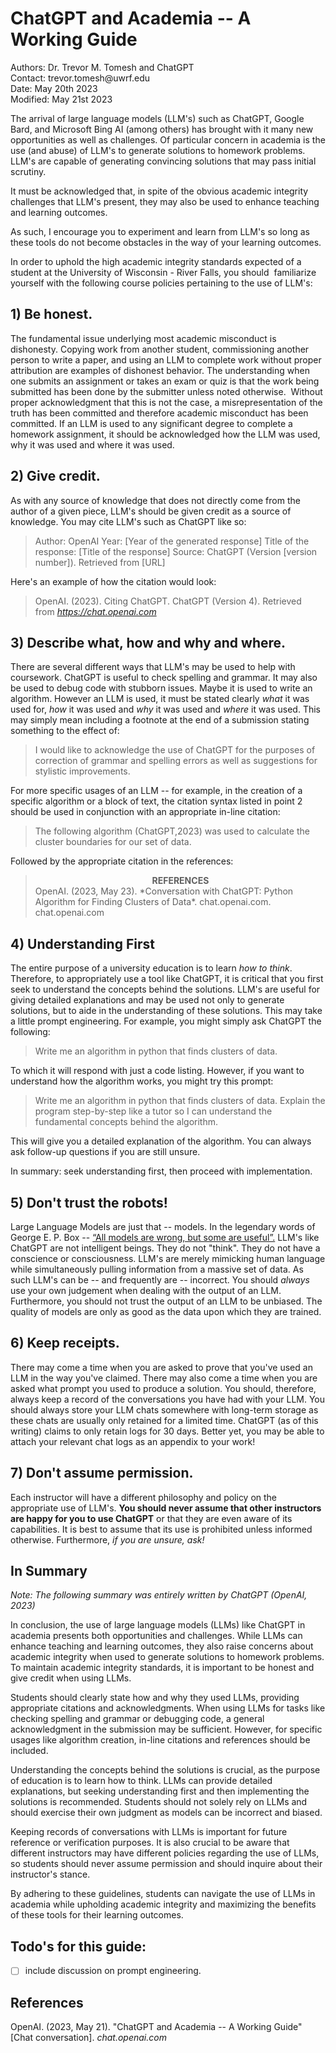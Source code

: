 # ChatGPT and Academia -- A Working Guide

<p>
Authors: Dr. Trevor M. Tomesh and ChatGPT <br>
Contact: trevor.tomesh@uwrf.edu <br>
Date: May 20th 2023 <br>
Modified: May 21st 2023 <br>
</p>

The arrival of large language models (LLM's) such as ChatGPT, Google Bard, and Microsoft Bing AI (among others) has brought with it
many new opportunities as well as challenges. Of particular concern in academia is the use (and abuse) of LLM's to generate solutions to
homework problems. LLM's are capable of generating convincing solutions that may pass initial scrutiny. 

It must be acknowledged that, in spite of the obvious academic integrity challenges that LLM's present, they may also be used to enhance
teaching and learning outcomes. 

As such, I encourage you to experiment and learn from LLM's so long as these tools do not become obstacles in the way of your learning
outcomes. 

In order to uphold the high academic integrity standards expected of a student at the University of Wisconsin - River Falls, you should 
familiarize yourself with the following course policies pertaining to the use of LLM's:

## 1) Be honest. 
The fundamental issue underlying most academic misconduct is dishonesty. Copying work from another student, commissioning
another person to write a paper, and using an LLM to complete work without proper attribution are examples of dishonest behavior. The understanding
when one submits an assignment or takes an exam or quiz is that the work being submitted has been done by the submitter unless noted otherwise. 
Without proper acknowledgment that this is not the case, a misrepresentation of the truth has been committed and therefore academic misconduct has
been committed. If an LLM is used to any significant degree to complete a homework assignment, it should be acknowledged how the LLM was used, why it was used and where it was used.

## 2) Give credit.
As with any source of knowledge that does not directly come from the author of a given piece, LLM's should be given credit as a source of knowledge. You may cite LLM's such as ChatGPT like so:


> Author: OpenAI Year: [Year of the generated response] Title of the response: [Title of the response] Source: ChatGPT (Version [version number]). Retrieved from [URL]


Here's an example of how the citation would look:


> OpenAI. (2023). Citing ChatGPT. ChatGPT (Version 4). Retrieved from *https://chat.openai.com*


## 3) **Describe what, how and why and where.** 
There are several different ways that LLM's may be used to help with coursework. ChatGPT is useful to check spelling and grammar. It may also be used to debug code with stubborn issues. Maybe it is used to write an algorithm. However an LLM is used, it must be stated clearly *what* it was used for, *how* it was used and *why* it was used and *where* it was used. This may simply mean including a footnote at the end of a submission stating something to the effect of: 

>I would like to acknowledge the use of ChatGPT for the purposes of correction of grammar and spelling errors as well as suggestions for stylistic improvements. 

For more specific usages of an LLM -- for example, in the creation of a specific algorithm or a block of text, the citation syntax listed in point 2 should be used in conjunction with an appropriate in-line citation:

> The following algorithm (ChatGPT,2023) was used to calculate the cluster boundaries for our set of data.

Followed by the appropriate citation in the references:


> <center><b>REFERENCES</b></center>
> OpenAI. (2023, May 23). *Conversation with ChatGPT: Python Algorithm for Finding Clusters of Data*. 
> chat.openai.com. chat.openai.com

## 4) Understanding First
The entire purpose of a university education is to learn *how to think*. Therefore, to appropriately use a tool like ChatGPT, it is critical that you first seek to understand the concepts behind the solutions. LLM's are useful for giving detailed explanations and may be used not only to generate solutions, but to aide in the understanding of these solutions. This may take a little prompt engineering. For example, you might simply ask ChatGPT the following:

> Write me an algorithm in python that finds clusters of data.

To which it will respond with just a code listing. However, if you want to understand how the algorithm works, you might try this prompt:

> Write me an algorithm in python that finds clusters of data. Explain the program step-by-step like a tutor so I can understand the fundamental concepts behind the algorithm.

This will give you a detailed explanation of the algorithm. You can always ask follow-up questions if you are still unsure.

In summary: seek understanding first, then proceed with implementation. 

## 5) Don't trust the robots!
Large Language Models are just that -- models. In the legendary words of George E. P. Box -- [“All models are wrong, but some are useful”.](https://www.lacan.upc.edu/admoreWeb/2018/05/all-models-are-wrong-but-some-are-useful-george-e-p-box/#:~:text=“All%20models%20are%20wrong%2C%20but%20some%20are%20useful”%20is,British%20statistician%20George%20E.%20P.%20Box.)
LLM's like ChatGPT are not intelligent beings. They do not "think". They do not have a conscience or consciousness. LLM's are merely mimicking human language while simultaneously pulling information from a massive set of data. As such LLM's can be -- and frequently are -- incorrect. You should *always* use your own judgement when dealing with the output of an LLM. Furthermore, you should not trust the output of an LLM to be unbiased. The quality of models are only as good as the data upon which they are trained. 

## 6) Keep receipts.
There may come a time when you are asked to prove that you've used an LLM in the way you've claimed. There may also come a time when you are asked what prompt you used to produce a solution. You should, therefore, always keep a record of the conversations you have had with your LLM. You should always store your LLM chats somewhere with long-term storage as these chats are usually only retained for a limited time. ChatGPT (as of this writing) claims to only retain logs for 30 days. Better yet, you may be able to attach your relevant chat logs as an appendix to your work!

## 7) Don't assume permission.
Each instructor will have a different philosophy and policy on the appropriate use of LLM's. **You should never assume that other instructors are happy for you to use ChatGPT** or that they are even aware of its capabilities. It is best to assume that its use is 
prohibited unless informed otherwise. Furthermore, *if you are unsure, ask!*

## In Summary
*Note: The following summary was entirely written by ChatGPT (OpenAI, 2023)*

In conclusion, the use of large language models (LLMs) like ChatGPT in academia presents both opportunities and challenges. While LLMs can enhance teaching and learning outcomes, they also raise concerns about academic integrity when used to generate solutions to homework problems. To maintain academic integrity standards, it is important to be honest and give credit when using LLMs.

Students should clearly state how and why they used LLMs, providing appropriate citations and acknowledgments. When using LLMs for tasks like checking spelling and grammar or debugging code, a general acknowledgment in the submission may be sufficient. However, for specific usages like algorithm creation, in-line citations and references should be included.

Understanding the concepts behind the solutions is crucial, as the purpose of education is to learn how to think. LLMs can provide detailed explanations, but seeking understanding first and then implementing the solutions is recommended. Students should not solely rely on LLMs and should exercise their own judgment as models can be incorrect and biased.

Keeping records of conversations with LLMs is important for future reference or verification purposes. It is also crucial to be aware that different instructors may have different policies regarding the use of LLMs, so students should never assume permission and should inquire about their instructor's stance.

By adhering to these guidelines, students can navigate the use of LLMs in academia while upholding academic integrity and maximizing the benefits of these tools for their learning outcomes.



## Todo's for this guide:

- [ ] include discussion on prompt engineering. 


## References

OpenAI. (2023, May 21). "ChatGPT and Academia -- A Working Guide" [Chat conversation]. *chat.openai.com*